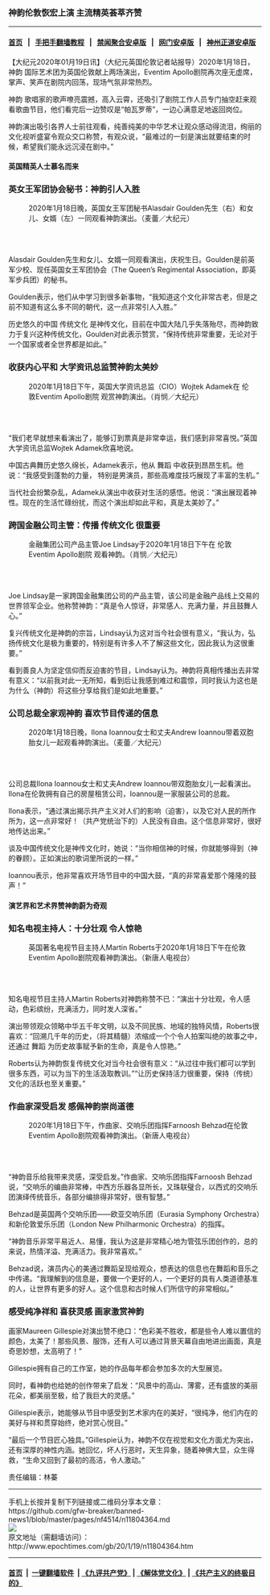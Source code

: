 ### 神韵伦敦恢宏上演 主流精英荟萃齐赞
------------------------

#### [首页](https://github.com/gfw-breaker/banned-news1/blob/master/README.md) &nbsp;&nbsp;|&nbsp;&nbsp; [手把手翻墙教程](https://github.com/gfw-breaker/guides/wiki) &nbsp;&nbsp;|&nbsp;&nbsp; [禁闻聚合安卓版](https://github.com/gfw-breaker/bn-android) &nbsp;&nbsp;|&nbsp;&nbsp; [网门安卓版](https://github.com/oGate2/oGate) &nbsp;&nbsp;|&nbsp;&nbsp; [神州正道安卓版](https://github.com/SzzdOgate/update) 



<div><p>
 【大纪元2020年01月19日讯】（大纪元英国伦敦记者站报导）2020年1月18日，
 <ok href="http://www.epochtimes.com/gb/tag/%E7%A5%9E%E9%9F%B5.html">
  神韵
 </ok>
 国际艺术团为英国伦敦献上两场演出，Eventim Apollo剧院再次座无虚席，掌声、笑声在剧院内回荡，现场气氛非常热烈。
</p>
<p>
 <ok href="http://www.epochtimes.com/gb/tag/%E7%A5%9E%E9%9F%B5.html">
  神韵
 </ok>
 歌唱家的歌声嘹亮震撼，高入云霄，还吸引了剧院工作人员专门抽空赶来观看歌曲节目，他们看完后一边赞叹是“帕瓦罗蒂”，一边心满意足地返回岗位。
</p>
<p>
 神韵演出吸引各界人士前往观看，纯善纯美的中华艺术让观众感动得流泪，绚丽的文化视听盛宴令观众交口称赞，有观众说，“最难过的一刻是演出就要结束的时候，希望我们能永远沉浸在剧中。”
</p>
<h4>
 英国精英人士慕名而来
</h4>
<h3>
 英女王军团协会秘书：神韵引人入胜
</h3>
<figure class="wp-caption aligncenter" id="attachment_11803749" style="width: 450px">
 <ok href="http://i.epochtimes.com/assets/uploads/2020/01/2001181746552124.jpg">
  <img alt="" class="wp-image-11803749 size-medium" src="http://i.epochtimes.com/assets/uploads/2020/01/2001181746552124-450x300.jpg"/>
 </ok>
 <br/><figcaption class="wp-caption-text">
  2020年1月18日晚，英国女王军团秘书Alasdair Goulden先生（右）和女儿、女婿（左）一同观看神韵演出。（麦蕾／大纪元）
 </figcaption><br/>
</figure><br/>
<p>
 Alasdair Goulden先生和女儿、女婿一同观看演出，庆祝生日。Goulden是前英军少校、现任英国女王军团协会（The Queen’s Regimental Association，即英军步兵团）的秘书。
</p>
<p>
 Goulden表示，他们从中学习到很多新事物，“我知道这个文化非常古老，但是之前不知道有这么多不同的朝代，这一点非常引人入胜。”
</p>
<p>
 历史悠久的中国
 <ok href="http://www.epochtimes.com/gb/tag/%E4%BC%A0%E7%BB%9F%E6%96%87%E5%8C%96.html">
  传统文化
 </ok>
 是神传文化，目前在中国大陆几乎失落殆尽，而神韵致力于复兴这种传统文化，Goulden对此表示赞赏，“保持传统非常重要，无论对于一个国家或者全世界都是如此。”
</p>
<h3>
 收获内心平和 大学资讯总监赞神韵太美妙
</h3>
<figure class="wp-caption aligncenter" id="attachment_11803673" style="width: 450px">
 <ok href="http://i.epochtimes.com/assets/uploads/2020/01/200118134106100679.jpg">
  <img alt="" class="wp-image-11803673 size-medium" src="http://i.epochtimes.com/assets/uploads/2020/01/200118134106100679-450x300.jpg"/>
 </ok>
 <br/><figcaption class="wp-caption-text">
  2020年1月18日下午，英国大学资讯总监（CIO）Wojtek Adamek在
  <ok href="http://www.epochtimes.com/gb/tag/%E4%BC%A6%E6%95%A6eventim-apollo%E5%89%A7%E9%99%A2.html">
   伦敦Eventim Apollo剧院
  </ok>
  观赏神韵演出。（肖悯／大纪元）
 </figcaption><br/>
</figure><br/>
<p>
 “我们老早就想来看演出了，能够订到票真是非常幸运，我们感到非常喜悦。”英国大学资讯总监Wojtek Adamek欣喜地说。
</p>
<p>
 中国古典舞历史悠久绵长，Adamek表示，他从
 <ok href="http://www.epochtimes.com/gb/tag/%E8%88%9E%E8%B9%88.html">
  舞蹈
 </ok>
 中收获到昂昂生机。他说：“我感受到蓬勃的力量， 特别是男演员，那些高难度技巧展现了丰富的生机。”
</p>
<p>
 当代社会纷繁杂乱，Adamek从演出中收获对生活的感悟。他说：“演出展现着神性。现在的生活忙碌纷扰，而这个演出却如此平和，真是太美妙了。”
</p>
<h3>
 跨国金融公司主管：传播
 <ok href="http://www.epochtimes.com/gb/tag/%E4%BC%A0%E7%BB%9F%E6%96%87%E5%8C%96.html">
  传统文化
 </ok>
 很重要
</h3>
<figure class="wp-caption aligncenter" id="attachment_11803618" style="width: 450px">
 <ok href="http://i.epochtimes.com/assets/uploads/2020/01/200118134101100679.jpg">
  <img alt="" class="wp-image-11803618 size-medium" src="http://i.epochtimes.com/assets/uploads/2020/01/200118134101100679-450x338.jpg"/>
 </ok>
 <br/><figcaption class="wp-caption-text">
  金融集团公司产品主管Joe Lindsay于2020年1月18日下午在
  <ok href="http://www.epochtimes.com/gb/tag/%E4%BC%A6%E6%95%A6eventim-apollo%E5%89%A7%E9%99%A2.html">
   伦敦Eventim Apollo剧院
  </ok>
  观看神韵。（肖悯／大纪元）
 </figcaption><br/>
</figure><br/>
<p>
 Joe Lindsay是一家跨国金融集团公司的产品主管，该公司是金融产品线上交易的世界领军企业。他称赞神韵：“真是令人惊讶，非常感人、充满力量，并且鼓舞人心。”
</p>
<p>
 复兴传统文化是神韵的宗旨，Lindsay认为这对当今社会很有意义，“我认为，弘扬传统文化是极为重要的，特别是有许多人不了解这些文化，因此我认为这很重要。”
</p>
<p>
 看到善良人为坚定信仰而反迫害的节目，Lindsay认为。神韵将真相传播出去非常有意义：“以前我对此一无所知，看到后让我感到难过和震惊，同时我认为这也是为什么（神韵）将这些分享给我们是如此地重要。”
</p>
<h3>
 公司总裁全家观神韵 喜欢节目传递的信息
</h3>
<figure class="wp-caption aligncenter" id="attachment_11803669" style="width: 450px">
 <ok href="http://i.epochtimes.com/assets/uploads/2020/01/2001181747472124.jpg">
  <img alt="" class="wp-image-11803669 size-medium" src="http://i.epochtimes.com/assets/uploads/2020/01/2001181747472124-450x300.jpg"/>
 </ok>
 <br/><figcaption class="wp-caption-text">
  2020年1月18日晚，Ilona Ioannou女士和丈夫Andrew Ioannou带着双胞胎女儿一起观看神韵演出。（麦蕾／大纪元）
 </figcaption><br/>
</figure><br/>
<p>
 公司总裁Ilona Ioannou女士和丈夫Andrew Ioannou带双胞胎女儿一起看演出。Ilona在伦敦拥有自己的房屋租赁公司，Ioannou是一家服装公司的总裁。
</p>
<p>
 Ilona表示，“通过演出揭示共产主义对人们的影响（迫害），以及它对人民的所作所为，这一点非常好！（共产党统治下的）人民没有自由。这个信息非常好，很好地传达出来。”
</p>
<p>
 谈及中国传统文化是神传文化时，她说：“当你相信神的时候，你就能够得到（神的眷顾）。正如演出的歌词里所说的一样。”
</p>
<p>
 Ioannou表示，他非常喜欢开场节目中的中国大鼓，“真的非常喜爱那个隆隆的鼓声！”
</p>
<h4>
 演艺界和艺术界赞神韵蔚为奇观
</h4>
<h3>
 知名电视主持人：十分壮观 令人惊艳
</h3>
<figure class="wp-caption aligncenter" id="attachment_11803897" style="width: 450px">
 <ok href="http://i.epochtimes.com/assets/uploads/2020/01/200118134127100679.jpg">
  <img alt="" class="wp-image-11803897 size-medium" src="http://i.epochtimes.com/assets/uploads/2020/01/200118134127100679-450x300.jpg"/>
 </ok>
 <br/><figcaption class="wp-caption-text">
  英国著名电视节目主持人Martin Roberts于2020年1月18日下午在伦敦Eventim Apollo剧院观看神韵演出。（新唐人电视台）
 </figcaption><br/>
</figure><br/>
<p>
 知名电视节目主持人Martin Roberts对神韵称赞不已：“演出十分壮观，令人感动，色彩缤纷，充满活力，同时发人深省。”
</p>
<p>
 演出带领观众领略中华五千年文明，以及不同民族、地域的独特风情，Roberts很喜欢：“回溯几千年的历史，（将其精髓）浓缩成一个个令人拍案叫绝的故事之中，还通过
 <ok href="http://www.epochtimes.com/gb/tag/%E8%88%9E%E8%B9%88.html">
  舞蹈
 </ok>
 为历史故事赋予新的生命，真是令人惊艳。”
</p>
<p>
 Roberts认为神韵恢复传统文化对当今社会很有意义：“从过往中我们都可以学到很多东西，可以为当下的生活汲取教训。”“让历史保持活力很重要，保持（传统）文化的活跃也至关重要。”
</p>
<h3>
 作曲家深受启发 感佩神韵崇尚道德
</h3>
<figure class="wp-caption aligncenter" id="attachment_11803993" style="width: 450px">
 <ok href="http://i.epochtimes.com/assets/uploads/2020/01/200118134120100679.jpg">
  <img alt="" class="wp-image-11803993 size-medium" src="http://i.epochtimes.com/assets/uploads/2020/01/200118134120100679-450x300.jpg"/>
 </ok>
 <br/><figcaption class="wp-caption-text">
  2020年1月18日下午，作曲家、交响乐团指挥Farnoosh Behzad在伦敦Eventim Apollo剧院观看神韵演出。（新唐人电视台）
 </figcaption><br/>
</figure><br/>
<p>
 “神韵音乐给我带来灵感，深受启发。”作曲家、交响乐团指挥Farnoosh Behzad说，“交响乐的编曲非常棒，中西方乐器各显所长，又珠联璧合，以西式的交响乐团演绎传统音乐，各部分编排得非常好，很有智慧。”
</p>
<p>
 Behzad是英国两个交响乐团——欧亚交响乐团（Eurasia Symphony Orchestra）和新伦敦爱乐乐团（London New Philharmonic Orchestra）的指挥。
</p>
<p>
 “神韵音乐非常平易近人、易懂，我认为这是非常精心地为管弦乐团创作的，总的来说，热情洋溢、充满活力。我非常喜欢。”
</p>
<p>
 Behzad说，演员内心的美通过舞蹈呈现给观众，想表达的信息也在舞蹈和音乐之中传递。“我理解到的信息是，要做一个更好的人，一个更好的具有人类道德基准的人，让世界有更多的好人。这个信息和古时候人们所信守的非常相似。”
</p>
<h3>
 感受纯净祥和 喜获灵感 画家激赏神韵
</h3>
<p>
 画家Maureen Gillespie对演出赞不绝口：“色彩美不胜收，都是些令人难以置信的颜色，太美了！那些风景、服饰，还有人可以通过背景天幕自由地进出画面，真是奇思妙想，太高明了！”
</p>
<p>
 Gillespie拥有自己的工作室，她的作品每年都会参加多次的大型展览。
</p>
<p>
 同时，看神韵也给她的创作带来了启发：“风景中的高山、薄雾，还有盛放的美丽花朵，都美丽至极，给了我巨大的灵感。”
</p>
<p>
 Gillespie表示，她能够从节目中感受到艺术家内在的美好，“很纯净，他们内在的美好与祥和贯穿始终，绝对赏心悦目。”
</p>
<p>
 “最后一个节目匠心独具。”Gillespie认为，神韵不仅在视觉和文化方面尤为突出，还有深厚的神性内涵。她回忆，坏人行恶时，天生异象，随着神佛大显，众生得救，“生命又回到了最初的高洁，令人激动。”
</p>
<p>
 责任编辑：林蓁
</p>
</div>
<hr/>
手机上长按并复制下列链接或二维码分享本文章：<br/>
https://github.com/gfw-breaker/banned-news1/blob/master/pages/nf4514/n11804364.md <br/>
<a href='https://github.com/gfw-breaker/banned-news1/blob/master/pages/nf4514/n11804364.md'><img src='https://github.com/gfw-breaker/banned-news1/blob/master/pages/nf4514/n11804364.md.png'/></a> <br/>
原文地址（需翻墙访问）：http://www.epochtimes.com/gb/20/1/19/n11804364.htm


------------------------
#### [首页](https://github.com/gfw-breaker/banned-news1/blob/master/README.md) &nbsp;|&nbsp; [一键翻墙软件](https://github.com/gfw-breaker/nogfw/blob/master/README.md) &nbsp;| [《九评共产党》](https://github.com/gfw-breaker/9ping.md/blob/master/README.md#九评之一评共产党是什么) | [《解体党文化》](https://github.com/gfw-breaker/jtdwh.md/blob/master/README.md) | [《共产主义的终极目的》](https://github.com/gfw-breaker/gczydzjmd.md/blob/master/README.md)


<img src='http://gfw-breaker.win/banned-news/pages/nf4514/n11804364.md' width='0px' height='0px'/>